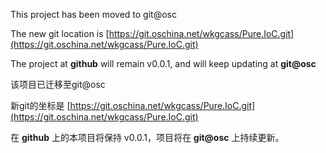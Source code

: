 This project has been moved to git@osc

The new git location is [https://git.oschina.net/wkgcass/Pure.IoC.git](https://git.oschina.net/wkgcass/Pure.IoC.git)

The project at **github** will remain v0.0.1, and will keep updating at **git@osc**

该项目已迁移至git@osc

新git的坐标是 [https://git.oschina.net/wkgcass/Pure.IoC.git](https://git.oschina.net/wkgcass/Pure.IoC.git)

在 **github** 上的本项目将保持 v0.0.1，项目将在 **git@osc** 上持续更新。
